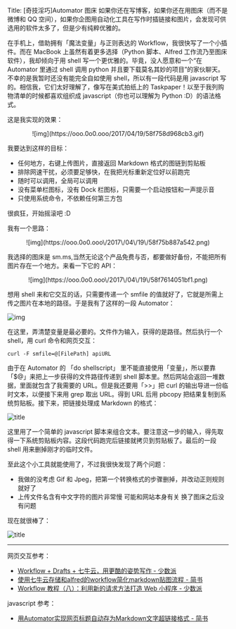 Title: [奇技淫巧]Automator 图床
如果你还在写博客，如果你还在用图床（而不是微博和 QQ 空间），如果你企图用自动化工具在写作时插链接和图片，会发现可供选用的软件太多了，但是少有纯粹优雅的。

在手机上，借助拥有「魔法变量」与正则表达的 Workflow，我很快写了一个小插件。而在 MacBook 上虽然有着更多选择（Python 脚本、Alfred 工作流乃至图床软件），我却倾向于用 shell 写一个更优雅的。毕竟，没人愿意和一个“在 Automator 里通过 shell 调用 python 并且要下载莫名其妙的项目”的家伙聊天。不幸的是我暂时还没有能完全自如使用 shell，所以有一段代码是用 javascript 写的。相信我，它们太好理解了，像写在美式拍纸上的 Taskpaper！以至于我列购物清单的时候都喜欢组织成 javascript（你也可以理解为 Python :D）的语法格式。

这是我实现的效果：

<center>![img](https://ooo.0o0.ooo/2017/04/19/58f758d968cb3.gif)</center>

我要达到这样的目标：

- 任何地方，右键上传图片，直接返回 Markdown 格式的图链到剪贴板
- 排除网速干扰，必须要足够快，在我把光标重新定位好以前跑完
- 随时可以调用，全局可以调用
- 没有菜单栏图标，没有 Dock 栏图标，只需要一个启动按钮和一声提示音
- 只使用系统命令，不依赖任何第三方包

很疯狂，开始摇滚吧 :D

我有一个思路：

<center>![img](https://ooo.0o0.ooo\/2017\/04\/19\/58f75b887a542.png)</center>

我选择的图床是 sm.ms,当然无论这个产品免费与否，都要做好备份，不能把所有图片存在一个地方。来看一下它的 API：

<center>![img](https://ooo.0o0.ooo\/2017\/04\/19\/58f7614051bf1.png)</center>

想用 shell 来和它交互的话，只需要传递一个 smfile 的值就好了，它就是所需上传之图片在本地的路径。于是我有了这样的一段 Automator：

![img](https://ooo.0o0.ooo\/2017\/04\/19\/58f75bb1848de.png)

在这里，弄清楚变量是最必要的。文件作为输入，获得的是路径。然后执行一个 shell，用 curl 命令和网页交互：

```
curl -F smfile=@[FilePath] apiURL
```

由于在 Automator 的 「do shellscript」 里不能直接使用「变量」，所以要靠「$@」来把上一步获得的文件路径传递到 shell 脚本里。然后网站会返回一堆数据，里面就包含了我需要的 URL。但是我还要用「>>」把 curl 的输出导进一份临时文本，以便接下来用 grep 取出 URL。得到 URL 后用 pbcopy 把结果复制到系统剪贴板。接下来，把链接处理成 Markdown 的格式：

![title](58f75e5abf898.png)

这里用了一个简单的 javascript 脚本来组合文本。要注意这一步的输入，得先取得一下系统剪贴板内容。这段代码跑完后链接就拷贝到剪贴板了。最后的一段 shell 用来删掉刚才的临时文件。

至此这个小工具就能使用了，不过我很快发现了两个问题：

- 我做的没考虑 Gif 和 Jpeg，把第一个转换格式的步骤删掉，并改动正则规则就好了
- 上传文件名含有中文字符的图片非常慢 可能和网站本身有关 换了图床之后没有问题

现在就很棒了：

![title](58f7621c4df36.png)

****

网页交互参考：

- [Workflow + Drafts + 七牛云，用更酷的姿势写作 - 少数派](https://sspai.com/post/36990)
- [使用七牛云存储和alfred的workflow简化markdown贴图流程 - 简书](http://www.jianshu.com/p/2272e996cb36)
- [Workflow 教程（八）：利用新的请求方法打造 Web 小程序 - 少数派](https://sspai.com/post/35857)

javascript 参考：

- [用Automator实现网页标题自动存为Markdown文字超链接格式 - 简书](http://www.jianshu.com/p/40d9b0961317)
